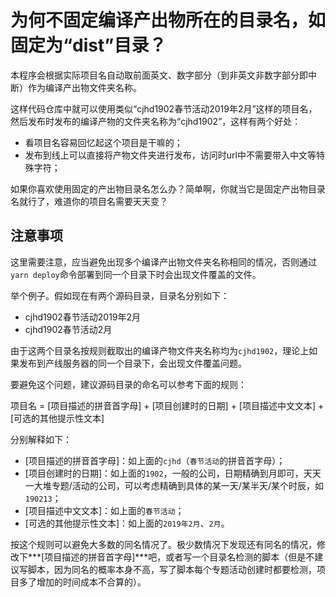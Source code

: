 # 为何不固定编译产出物所在的目录名，如固定为“dist”目录？

本程序会根据实际项目名自动取前面英文、数字部分（到非英文非数字部分即中断）作为编译产出物文件夹名称。

这样代码仓库中就可以使用类似“cjhd1902春节活动2019年2月”这样的项目名，然后发布时发布的编译产物的文件夹名称为“cjhd1902”，这样有两个好处：

* 看项目名容易回忆起这个项目是干嘛的；
* 发布到线上可以直接将产物文件夹进行发布，访问时url中不需要带入中文等特殊字符；

如果你喜欢使用固定的产出物目录名怎么办？简单啊，你就当它是固定产出物目录名就行了，难道你的项目名需要天天变？

## 注意事项

这里需要注意，应当避免出现多个编译产出物文件夹名称相同的情况，否则通过`yarn deploy`命令部署到同一个目录下时会出现文件覆盖的文件。

举个例子。假如现在有两个源码目录，目录名分别如下：

- cjhd1902春节活动2019年2月
- cjhd1902春节活动2月

由于这两个目录名按规则截取出的编译产物文件夹名称均为`cjhd1902`，理论上如果发布到产线服务器的同一个目录下，会出现文件覆盖问题。

要避免这个问题，建议源码目录的命名可以参考下面的规则：

项目名 = [项目描述的拼音首字母] + [项目创建时的日期] + [项目描述中文文本] + [可选的其他提示性文本]

分别解释如下：

- [项目描述的拼音首字母]：如上面的`cjhd`（`春节活动`的拼音首字母）；
- [项目创建时的日期]：如上面的`1902`，一般的公司，日期精确到月即可，天天一大堆专题/活动的公司，可以考虑精确到具体的某一天/某半天/某个时辰，如`190213`；
- [项目描述中文文本]：如上面的`春节活动`；
- [可选的其他提示性文本]：如上面的`2019年2月`、`2月`。

按这个规则可以避免大多数的同名情况了。极少数情况下发现还有同名的情况，修改下***[项目描述的拼音首字母]***吧，或者写一个目录名检测的脚本（但是不建议写脚本，因为同名的概率本身不高，写了脚本每个专题活动创建时都要检测，项目多了增加的时间成本不合算的）。
